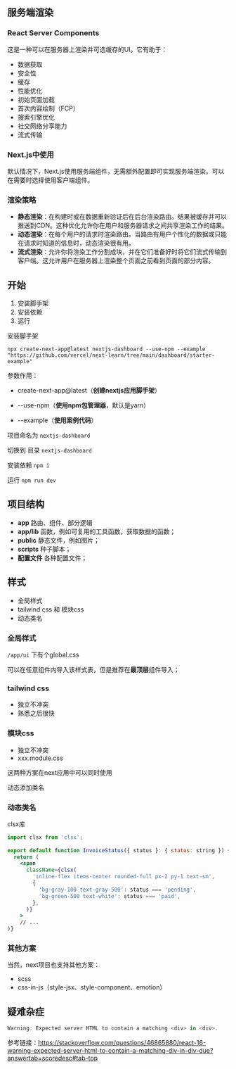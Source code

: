 ## 服务端渲染

### React Server Components

这是一种可以在服务器上渲染并可选缓存的UI。它有助于：

- 数据获取
- 安全性
- 缓存
- 性能优化
- 初始页面加载
- 首次内容绘制（FCP）
- 搜索引擎优化
- 社交网络分享能力
- 流式传输

### Next.js中使用

默认情况下，Next.js使用服务端组件，无需额外配置即可实现服务端渲染。可以在需要时选择使用客户端组件。

### 渲染策略

- **静态渲染**：在构建时或在数据重新验证后在后台渲染路由。结果被缓存并可以推送到CDN。这种优化允许你在用户和服务器请求之间共享渲染工作的结果。
- **动态渲染**：在每个用户的请求时渲染路由。当路由有用户个性化的数据或只能在请求时知道的信息时，动态渲染很有用。
- **流式渲染**：允许你将渲染工作分割成块，并在它们准备好时将它们流式传输到客户端。这允许用户在服务器上渲染整个页面之前看到页面的部分内容。



## 开始

1. 安装脚手架
2. 安装依赖
3. 运行

安装脚手架

```
npx create-next-app@latest nextjs-dashboard --use-npm --example "https://github.com/vercel/next-learn/tree/main/dashboard/starter-example"
```

参数作用：

- create-next-app@latest（**创建nextjs应用脚手架**）

- --use-npm（**使用npm包管理器**，默认是yarn）
- --example（**使用案例代码**）

项目命名为 `nextjs-dashboard`

切换到 目录 `nextjs-dashboard`

安装依赖 `npm i`

运行 `npm run dev`

## 项目结构

- **app** 路由、组件、部分逻辑
- **app/lib** 函数，例如可复用的工具函数，获取数据的函数；
- **public** 静态文件，例如图片；
- **scripts** 种子脚本；
- **配置文件** 各种配置文件；

## 样式

- 全局样式
- tailwind css 和 模块css 
- 动态类名

### 全局样式

`/app/ui` 下有个global.css

可以在任意组件内导入该样式表，但是推荐在**最顶层**组件导入；

### tailwind css

- 独立不冲突
- 熟悉之后很快

### 模块css

- 独立不冲突
- xxx.module.css

这两种方案在next应用中可以同时使用

动态添加类名

### 动态类名

clsx库

```jsx
import clsx from 'clsx';
 
export default function InvoiceStatus({ status }: { status: string }) {
  return (
    <span
      className={clsx(
        'inline-flex items-center rounded-full px-2 py-1 text-sm',
        {
          'bg-gray-100 text-gray-500': status === 'pending',
          'bg-green-500 text-white': status === 'paid',
        },
      )}
    >
    // ...
)}
```

### 其他方案

当然，next项目也支持其他方案：

- scss
- css-in-js（style-jsx、style-component、emotion）

## 疑难杂症

```js
Warning: Expected server HTML to contain a matching <div> in <div>.
```

参考链接：https://stackoverflow.com/questions/46865880/react-16-warning-expected-server-html-to-contain-a-matching-div-in-div-due?answertab=scoredesc#tab-top